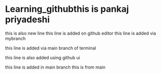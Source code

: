 # Learning_githubthis is pankaj priyadeshi

this is also new line
this line is added on github editor
this line is added via mybranch

this line is added via main branch of terminal

this line is also added using github ui 


this line is added in main branch
this is from main
